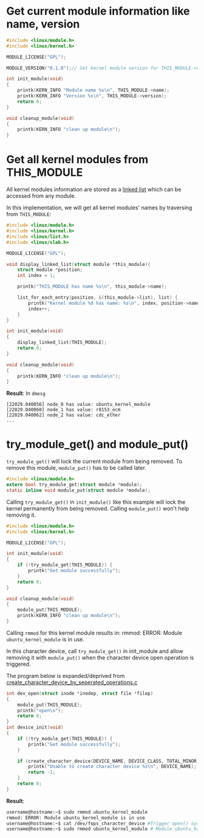 # Get current module information like name, version

```c
#include <linux/module.h>
#include <linux/kernel.h>

MODULE_LICENSE("GPL");

MODULE_VERSION("0.1.0");// Set kernel module version for THIS_MODULE->version to retrieve

int init_module(void)
{
    printk(KERN_INFO "Module name %s\n", THIS_MODULE->name);
    printk(KERN_INFO "Version %s\n", THIS_MODULE->version);
    return 0;
}

void cleanup_module(void)
{
    printk(KERN_INFO "clean up module\n");
}
```

# Get all kernel modules from THIS_MODULE

All kernel modules information are stored as a [linked list](../Linked%20list) which can be accessed from any module.

In this implementation, we will get all kernel modules' names by traversing from ``THIS_MODULE``:

```c
#include <linux/module.h>
#include <linux/kernel.h>
#include <linux/list.h>
#include <linux/slab.h>

MODULE_LICENSE("GPL");

void display_linked_list(struct module *this_module){
    struct module *position;
	int index = 1;

	printk("THIS_MODULE has name %s\n", this_module->name);

	list_for_each_entry(position, &(this_module->list), list) {
		printk("Kernel module %d has name: %s\n", index, position->name);
		index++;
	}
}

int init_module(void)
{
    display_linked_list(THIS_MODULE);
    return 0;
}

void cleanup_module(void)
{
    printk(KERN_INFO "clean up module\n");
}
```
**Result**: In ``dmesg``

```
[22029.040056] node_0 has value: ubuntu_kernel_module
[22029.040060] node_1 has value: r8153_ecm
[22029.040062] node_2 has value: cdc_ether
...
```
# try_module_get() and module_put()

``try_module_get()`` will lock the current module from being removed. To remove this module, ``module_put()`` has to be called later.

```c
#include <linux/module.h>
extern bool try_module_get(struct module *module);
static inline void module_put(struct module *module);
```

Calling ``try_module_get()`` in ``init_module()`` like this example will lock the kernel permanently from being removed. Calling ``module_put()`` won't help removing it.

```c
#include <linux/module.h>
#include <linux/kernel.h>

MODULE_LICENSE("GPL");

int init_module(void)
{
    if (!try_module_get(THIS_MODULE)) {
        printk("Get module successfully");
    }
    return 0;
}

void cleanup_module(void)
{
    module_put(THIS_MODULE);
    printk(KERN_INFO "clean up module\n");
}
```

Calling ``rmmod`` for this kernel module results in: rmmod: ERROR: Module ``ubuntu_kernel_module`` is in use.

In this character device, call ``try_module_get()`` in init_module and allow removing it with ``module_put()`` when the character device open operation is triggered.

The program below is expanded/deprived from [create_character_device_by_seperated_operations.c](../Character%20device/Create%20character%20device/create_character_device_by_seperated_operations.c)

```c
int dev_open(struct inode *inodep, struct file *filep)
{
    module_put(THIS_MODULE);
	printk("open\n");
	return 0;
}
int device_init(void)
{
    if (!try_module_get(THIS_MODULE)) {
        printk("Get module successfully");
    }

	if (create_character_device(DEVICE_NAME, DEVICE_CLASS, TOTAL_MINOR, BASE_MINOR, &dev_info, &fops)){
		printk("Unable to create character device %s\n", DEVICE_NAME);
		return -1;
	}
	return 0;
}
```
**Result**:

```sh
username@hostname:~$ sudo rmmod ubuntu_kernel_module
rmmod: ERROR: Module ubuntu_kernel_module is in use
username@hostname:~$ cat /dev/fops_character_device #Trigger open() system call
username@hostname:~$ sudo rmmod ubuntu_kernel_module # Module ubuntu_kernel_module is remove successfully
```
